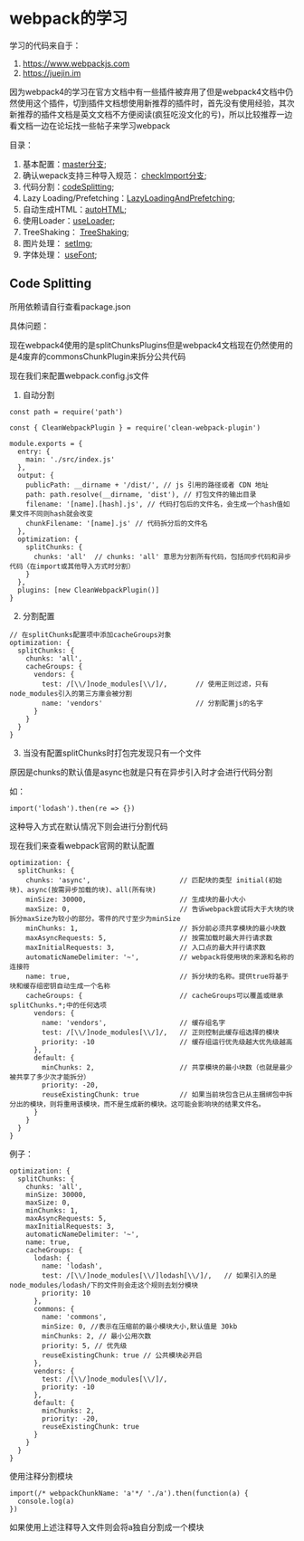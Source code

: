 # webpack的学习
学习的代码来自于：
1. https://www.webpackjs.com
2. https://juejin.im

因为webpack4的学习在官方文档中有一些插件被弃用了但是webpack4文档中仍然使用这个插件，切到插件文档想使用新推荐的插件时，首先没有使用经验，其次新推荐的插件文档是英文文档不方便阅读(疯狂吃没文化的亏)，所以比较推荐一边看文档一边在论坛找一些帖子来学习webpack

目录：

1. 基本配置：[master分支](https://github.com/ChunchunIsMe/studyWebpack "master");
2. 确认wepack支持三种导入规范： [checkImport分支](https://github.com/ChunchunIsMe/studyWebpack/tree/checkImport "checkImport");
3. 代码分割：[codeSplitting](https://github.com/ChunchunIsMe/studyWebpack/tree/codeSplitting "codeSplitting");
4. Lazy Loading/Prefetching：[LazyLoadingAndPrefetching](https://github.com/ChunchunIsMe/studyWebpack/tree/LazyLoadingAndPrefetching "LazyLoadingAndPrefetching");
5. 自动生成HTML：[autoHTML](https://github.com/ChunchunIsMe/studyWebpack/tree/autoHTML "autoHTML");
6. 使用Loader：[useLoader](https://github.com/ChunchunIsMe/studyWebpack/tree/useLoader "useLoader");
7. TreeShaking： [TreeShaking](https://github.com/ChunchunIsMe/studyWebpack/tree/TreeShaking "TreeShaking");
8. 图片处理： [setImg](https://github.com/ChunchunIsMe/studyWebpack/tree/setImg "setImg");
9. 字体处理： [useFont](https://github.com/ChunchunIsMe/studyWebpack/tree/useFont "useFont");

## Code Splitting
所用依赖请自行查看package.json

具体问题：

现在webpack4使用的是splitChunksPlugins但是webpack4文档现在仍然使用的是4废弃的commonsChunkPlugin来拆分公共代码

现在我们来配置webpack.config.js文件

1. 自动分割
```
const path = require('path')

const { CleanWebpackPlugin } = require('clean-webpack-plugin')

module.exports = {
  entry: {
    main: './src/index.js'
  },
  output: {
    publicPath: __dirname + '/dist/', // js 引用的路径或者 CDN 地址
    path: path.resolve(__dirname, 'dist'), // 打包文件的输出目录
    filename: '[name].[hash].js', // 代码打包后的文件名，会生成一个hash值如果文件不同则hash就会改变
    chunkFilename: '[name].js' // 代码拆分后的文件名
  },
  optimization: {
    splitChunks: {
      chunks: 'all'  // chunks: 'all' 意思为分割所有代码，包括同步代码和异步代码（在import或其他导入方式时分割）
    }
  },
  plugins: [new CleanWebpackPlugin()]
}
```
2. 分割配置
```
// 在splitChunks配置项中添加cacheGroups对象
optimization: {
  splitChunks: {
    chunks: 'all',
    cacheGroups: {
      vendors: {
        test: /[\\/]node_modules[\\/]/,       // 使用正则过滤，只有node_modules引入的第三方庫会被分割
        name: 'vendors'                       // 分割配置js的名字
      }
    }
  }
}
```
3. 当没有配置splitChunks时打包完发现只有一个文件

原因是chunks的默认值是async也就是只有在异步引入时才会进行代码分割

如：
```
import('lodash').then(re => {})
```
这种导入方式在默认情况下则会进行分割代码

现在我们来查看webpack官网的默认配置
```
optimization: {
  splitChunks: {
    chunks: 'async',                      // 匹配块的类型 initial(初始块)、async(按需异步加载的块)、all(所有块)
    minSize: 30000,                       // 生成块的最小大小
    maxSize: 0,                           // 告诉webpack尝试将大于大块的块拆分maxSize为较小的部分。零件的尺寸至少为minSize
    minChunks: 1,                         // 拆分前必须共享模块的最小块数
    maxAsyncRequests: 5,                  // 按需加载时最大并行请求数
    maxInitialRequests: 3,                // 入口点的最大并行请求数
    automaticNameDelimiter: '~',          // webpack将使用块的来源和名称的连接符
    name: true,                           // 拆分块的名称。提供true将基于块和缓存组密钥自动生成一个名称
    cacheGroups: {                        // cacheGroups可以覆盖或继承splitChunks.*;中的任何选项
      vendors: {
        name: 'vendors',                  // 缓存组名字
        test: /[\\/]node_modules[\\/]/,   // 正则控制此缓存组选择的模块
        priority: -10                     // 缓存组运行优先级越大优先级越高
      },
      default: {
        minChunks: 2,                     // 共享模块的最小块数（也就是最少被共享了多少次才能拆分）
        priority: -20,
        reuseExistingChunk: true          // 如果当前块包含已从主捆绑包中拆分出的模块，则将重用该模块，而不是生成新的模块。这可能会影响块的结果文件名。
      }
    }
  }
}
```
例子： 
```
optimization: {
  splitChunks: {
    chunks: 'all',
    minSize: 30000,
    maxSize: 0,
    minChunks: 1,
    maxAsyncRequests: 5,
    maxInitialRequests: 3,
    automaticNameDelimiter: '~',
    name: true,
    cacheGroups: {
      lodash: {
        name: 'lodash',
        test: /[\\/]node_modules[\\/]lodash[\\/]/,   // 如果引入的是node_modules/lodash/下的文件则会走这个规则去划分模块
        priority: 10
      },
      commons: {
        name: 'commons',
        minSize: 0, //表示在压缩前的最小模块大小,默认值是 30kb
        minChunks: 2, // 最小公用次数
        priority: 5, // 优先级
        reuseExistingChunk: true // 公共模块必开启
      },
      vendors: {
        test: /[\\/]node_modules[\\/]/,
        priority: -10
      },
      default: {
        minChunks: 2,
        priority: -20,
        reuseExistingChunk: true
      }
    }
  }
}
```
使用注释分割模块
```
import(/* webpackChunkName: 'a'*/ './a').then(function(a) {
  console.log(a)
})
```
如果使用上述注释导入文件则会将a独自分割成一个模块